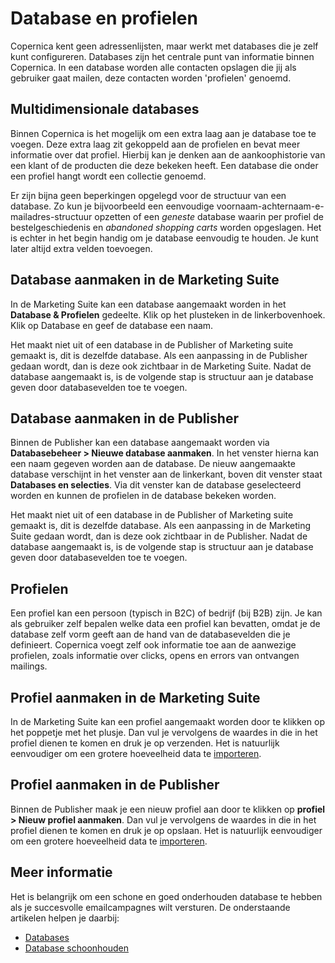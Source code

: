 # Database en profielen
Copernica kent geen adressenlijsten, maar werkt met databases die je zelf kunt
configureren. Databases zijn het centrale punt van informatie binnen Copernica.
In een database worden alle contacten opslagen die jij als gebruiker gaat
mailen, deze contacten worden 'profielen' genoemd.

## Multidimensionale databases
Binnen Copernica is het mogelijk om een extra laag aan je database toe te
voegen. Deze extra laag zit gekoppeld aan de profielen en bevat meer informatie
over dat profiel. Hierbij kan je denken aan de aankoophistorie van een klant
of de producten die deze bekeken heeft. Een database die onder een profiel
hangt wordt een collectie genoemd.

Er zijn bijna geen beperkingen opgelegd voor de structuur van een database.
Zo kun je bijvoorbeeld een eenvoudige voornaam-achternaam-e-mailadres-structuur
opzetten of een *geneste* database waarin per profiel de bestelgeschiedenis en
*abandoned shopping carts* worden opgeslagen. Het is echter in het begin handig
om je database eenvoudig te houden. Je kunt later altijd extra velden toevoegen.

## Database aanmaken in de Marketing Suite
In de Marketing Suite kan een database aangemaakt worden in het
**Database & Profielen** gedeelte. Klik op het plusteken in de linkerbovenhoek.
Klik op Database en geef de database een naam.

Het maakt niet uit of een database in de Publisher of Marketing suite gemaakt
is, dit is dezelfde database. Als een aanpassing in de Publisher gedaan wordt,
dan is deze ook zichtbaar in de Marketing Suite. Nadat de database aangemaakt
is, is de volgende stap is structuur aan je database geven door databasevelden
toe te voegen.

## Database aanmaken in de Publisher
Binnen de Publisher kan een database aangemaakt worden via
**Databasebeheer > Nieuwe database aanmaken**. In het venster hierna kan een
naam gegeven worden aan de database. De nieuw aangemaakte database verschijnt
in het venster aan de linkerkant, boven dit venster staat
**Databases en selecties**. Via dit venster kan de database geselecteerd worden
en kunnen de profielen in de database bekeken worden.

Het maakt niet uit of een database in de Publisher of Marketing suite gemaakt
is, dit is dezelfde database. Als een aanpassing in de Marketing Suite gedaan
wordt, dan is deze ook zichtbaar in de Publisher. Nadat de database aangemaakt
is, is de volgende stap is structuur aan je database geven door databasevelden
toe te voegen.

## Profielen
Een profiel kan een persoon (typisch in B2C) of bedrijf (bij B2B) zijn. Je kan
als gebruiker zelf bepalen welke data een profiel kan bevatten, omdat je de
database zelf vorm geeft aan de hand van de databasevelden die je definieert.
Copernica voegt zelf ook informatie toe aan de aanwezige profielen, zoals
informatie over clicks, opens en errors van ontvangen mailings.

## Profiel aanmaken in de Marketing Suite
In de Marketing Suite kan een profiel aangemaakt worden door te klikken op het
poppetje met het plusje. Dan vul je vervolgens de waardes in die in het
profiel dienen te komen en druk je op verzenden. Het is natuurlijk eenvoudiger
om een grotere hoeveelheid data te [importeren](./database-import).

## Profiel aanmaken in de Publisher
Binnen de Publisher maak je een nieuw profiel aan door te klikken op
**profiel > Nieuw profiel aanmaken**. Dan vul je vervolgens de waardes in die
in het profiel dienen te komen en druk je op opslaan. Het is natuurlijk
eenvoudiger om een grotere hoeveelheid data te [importeren](./database-import).

## Meer informatie
Het is belangrijk om een schone en goed onderhouden database te hebben als
je succesvolle emailcampagnes wilt versturen. De onderstaande artikelen
helpen je daarbij:

* [Databases](./database-introduction)
* [Database schoonhouden](./database-maintenance)
